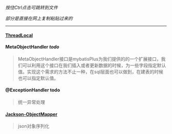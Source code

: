 *按住Ctrl点击可跳转到文件*

*部分是直接在网上复制粘贴过来的*

---



#### <a href = './ThreadLocal.md'>ThreadLocal</a>



#### MetaObjectHandler *todo*

> MetaObjectHandler接口是mybatisPlus为我们提供的的一个扩展接口，我们可以利用这个接口在我们插入或者更新数据的时候，为一些字段指定默认值。实现这个需求的方法不止一种，在sql层面也可以做到，在建表的时候也可以指定默认值。



#### @ExceptionHandler todo

> 统一异常处理



#### <a href = 'Jackson-ObjectMapper.md' > Jackson-ObjectMapper</a>

> json对象序列化







